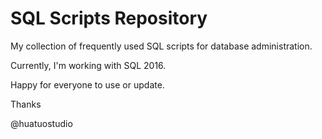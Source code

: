 # SQL Scripts Repository

My collection of frequently used SQL scripts for database administration.

Currently, I'm working with SQL 2016.

Happy for everyone to use or update.

Thanks

@huatuostudio
